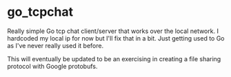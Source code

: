 # go_tcpchat

Really simple Go tcp chat client/server that works over the local network. I hardcoded my local ip for now but I'll fix that in a bit. Just getting used to Go as I've never really used it before.

This will eventually be updated to be an exercising in creating a file sharing protocol with Google protobufs.
